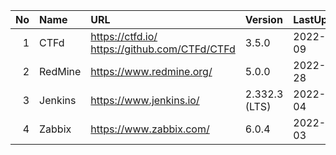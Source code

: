 <!-- since 2022/05/11(WED) -->

|No |Name | URL | Version | LastUpdate |
|--:|:--  |:--  |:-- |:--|
|  1|CTFd    | https://ctfd.io/   https://github.com/CTFd/CTFd | 3.5.0 | 2022-05-09 |
|  2|RedMine | https://www.redmine.org/ | 5.0.0 | 2022-03-28 |
|  3|Jenkins | https://www.jenkins.io/ | 2.332.3 (LTS)| 2022-05-04 |
|  4|Zabbix  | https://www.zabbix.com/ | 6.0.4 | 2022-05-03 |

